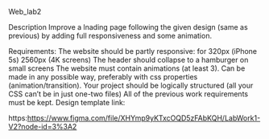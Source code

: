 Web_lab2

Description
Improve a lnading page following the given design (same as previous) by adding full responsiveness and some animation.

Requirements:
The website should be partly responsive: for 320px (iPhone 5s) 2560px (4K screens)
The header should collapse to a hamburger on small screens
The website must contain animations (at least 3). Can be made in any possible way, preferably with css properties (animation/transition).
Your project should be logically structured (all your CSS can’t be in just one-two files)
All of the previous work requirements must be kept.
Design template link:

https:https://www.figma.com/file/XHYmp9yKTxcOQD5zFAbKQH/LabWork1-V2?node-id=3%3A2